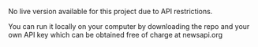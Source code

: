 No live version available for this project due to API restrictions. 

You can run it locally on your computer by downloading the repo and your own API key which can be obtained free of charge at newsapi.org 
